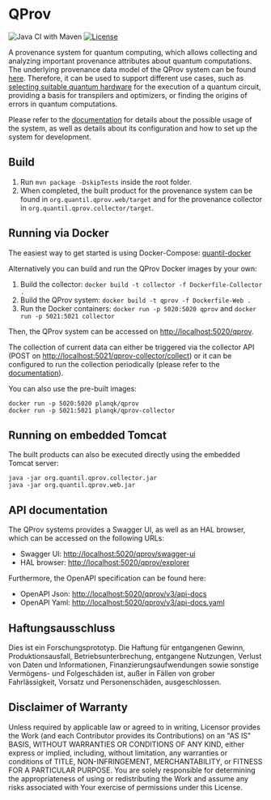 # QProv

![Java CI with Maven](https://github.com/UST-QuAntiL/qprov/workflows/Java%20CI%20with%20Maven/badge.svg)
[![License](https://img.shields.io/badge/License-Apache%202.0-blue.svg)](https://opensource.org/licenses/Apache-2.0)

A provenance system for quantum computing, which allows collecting and analyzing important provenance attributes about quantum computations.
The underlying provenance data model of the QProv system can be found [here](docs/data-model).
Therefore, it can be used to support different use cases, such as [selecting suitable quantum hardware](https://github.com/UST-QuAntiL/nisq-analyzer) for the execution of a quantum circuit, providing a basis for transpilers and optimizers, or finding the origins of errors in quantum computations.

Please refer to the [documentation](docs) for details about the possible usage of the system, as well as details about its configuration and how to set up the system for development.

## Build

1. Run `mvn package -DskipTests` inside the root folder.
2. When completed, the built product for the provenance system can be found in `org.quantil.qprov.web/target` and for the provenance collector in `org.quantil.qprov.collector/target`.

## Running via Docker

The easiest way to get started is using Docker-Compose: [quantil-docker](https://github.com/UST-QuAntiL/quantil-docker)

Alternatively you can build and run the QProv Docker images by your own:

1. Build the collector:
    `docker build -t collector -f Dockerfile-Collector .`
2. Build the QProv system:
    `docker build -t qprov -f Dockerfile-Web .`
3. Run the Docker containers: `docker run -p 5020:5020 qprov` and `docker run -p 5021:5021 collector`

Then, the QProv system can be accessed on <http://localhost:5020/qprov>. 

The collection of current data can either be triggered via the collector API (POST on <http://localhost:5021/qprov-collector/collect>) or it can be configured to run the collection periodically (please refer to the [documentation](docs)).

You can also use the pre-built images:

    docker run -p 5020:5020 planqk/qprov
    docker run -p 5021:5021 planqk/qprov-collector

## Running on embedded Tomcat

The built products can also be executed directly using the embedded Tomcat server:

    java -jar org.quantil.qprov.collector.jar
    java -jar org.quantil.qprov.web.jar

## API documentation

The QProv systems provides a Swagger UI, as well as an HAL browser, which can be accessed on the following URLs:

* Swagger UI: <http://localhost:5020/qprov/swagger-ui>
* HAL browser: <http://localhost:5020/qprov/explorer>
  
Furthermore, the OpenAPI specification can be found here:
  
* OpenAPI Json: <http://localhost:5020/qprov/v3/api-docs>
* OpenAPI Yaml: <http://localhost:5020/qprov/v3/api-docs.yaml>

## Haftungsausschluss

Dies ist ein Forschungsprototyp.
Die Haftung für entgangenen Gewinn, Produktionsausfall, Betriebsunterbrechung, entgangene Nutzungen, Verlust von Daten und Informationen, Finanzierungsaufwendungen sowie sonstige Vermögens- und Folgeschäden ist, außer in Fällen von grober Fahrlässigkeit, Vorsatz und Personenschäden, ausgeschlossen.

## Disclaimer of Warranty

Unless required by applicable law or agreed to in writing, Licensor provides the Work (and each Contributor provides its Contributions) on an "AS IS" BASIS, WITHOUT WARRANTIES OR CONDITIONS OF ANY KIND, either express or implied, including, without limitation, any warranties or conditions of TITLE, NON-INFRINGEMENT, MERCHANTABILITY, or FITNESS FOR A PARTICULAR PURPOSE.
You are solely responsible for determining the appropriateness of using or redistributing the Work and assume any risks associated with Your exercise of permissions under this License.
